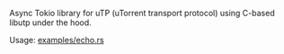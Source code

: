 Async Tokio library for uTP (uTorrent transport protocol) using C-based libutp under the hood.

Usage: [examples/echo.rs](examples/echo.rs)
